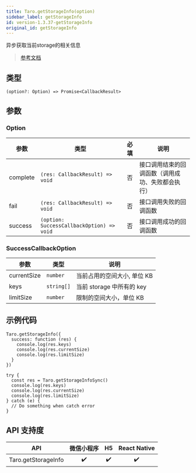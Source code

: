 ```yaml
---
title: Taro.getStorageInfo(option)
sidebar_label: getStorageInfo
id: version-1.3.37-getStorageInfo
original_id: getStorageInfo
---
```


异步获取当前storage的相关信息

> [参考文档](https://developers.weixin.qq.com/miniprogram/dev/api/storage/wx.getStorageInfo.html)

## 类型

```tsx
(option?: Option) => Promise<CallbackResult>
```

## 参数

### Option

| 参数 | 类型 | 必填 | 说明 |
| --- | --- | :---: | --- |
| complete | `(res: CallbackResult) => void` | 否 | 接口调用结束的回调函数（调用成功、失败都会执行） |
| fail | `(res: CallbackResult) => void` | 否 | 接口调用失败的回调函数 |
| success | `(option: SuccessCallbackOption) => void` | 否 | 接口调用成功的回调函数 |

### SuccessCallbackOption

| 参数 | 类型 | 说明 |
| --- | --- | --- |
| currentSize | `number` | 当前占用的空间大小, 单位 KB |
| keys | `string[]` | 当前 storage 中所有的 key |
| limitSize | `number` | 限制的空间大小，单位 KB |

## 示例代码

```tsx
Taro.getStorageInfo({
  success: function (res) {
    console.log(res.keys)
    console.log(res.currentSize)
    console.log(res.limitSize)
  }
})
```

```tsx
try {
  const res = Taro.getStorageInfoSync()
  console.log(res.keys)
  console.log(res.currentSize)
  console.log(res.limitSize)
} catch (e) {
  // Do something when catch error
}
```

## API 支持度

| API | 微信小程序 | H5 | React Native |
| :---: | :---: | :---: | :---: |
| Taro.getStorageInfo | ✔️ | ✔️ | ✔️ |
